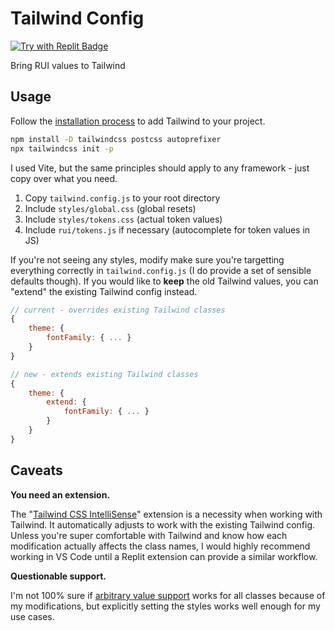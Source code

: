 # Tailwind Config

[![Try with Replit Badge](https://replit.com/badge?caption=Try%20with%20Replit)](https://replit.com/github/replit-community/rui-tailwind)

Bring RUI values to Tailwind

## Usage

Follow the [installation process](https://tailwindcss.com/docs/guides/vite) to add Tailwind to your project.

```bash
npm install -D tailwindcss postcss autoprefixer
npx tailwindcss init -p
```

I used Vite, but the same principles should apply to any framework - just copy over what you need.

1. Copy `tailwind.config.js` to your root directory
2. Include `styles/global.css` (global resets)
3. Include `styles/tokens.css` (actual token values)
4. Include `rui/tokens.js` if necessary (autocomplete for token values in JS)

If you're not seeing any styles, modify make sure you're targetting everything correctly in `tailwind.config.js` (I do provide a set of sensible defaults though). If you would like to **keep** the old Tailwind values, you can "extend" the existing Tailwind config instead.

```js
// current - overrides existing Tailwind classes
{
    theme: {
        fontFamily: { ... }
    }
}

// new - extends existing Tailwind classes
{
    theme: {
        extend: {
            fontFamily: { ... }
        }
    }
}
```

## Caveats

**You need an extension.**

The "[Tailwind CSS IntelliSense](https://marketplace.visualstudio.com/items?itemName=bradlc.vscode-tailwindcss)" extension is a necessity when working with Tailwind. It automatically adjusts to work with the existing Tailwind config. Unless you're super comfortable with Tailwind and know how each modification actually affects the class names, I would highly recommend working in VS Code until a Replit extension can provide a similar workflow.

**Questionable support.**

I'm not 100% sure if [arbitrary value support](https://v2.tailwindcss.com/docs/just-in-time-mode) works for all classes because of my modifications, but explicitly setting the styles works well enough for my use cases.
